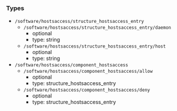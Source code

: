 ### Types

- `/software/hostsaccess/structure_hostsaccess_entry`
    - `/software/hostsaccess/structure_hostsaccess_entry/daemon`
        - optional
        - type: string
    - `/software/hostsaccess/structure_hostsaccess_entry/host`
        - optional
        - type: string
- `/software/hostsaccess/component_hostsaccess`
    - `/software/hostsaccess/component_hostsaccess/allow`
        - optional
        - type: structure_hostsaccess_entry
    - `/software/hostsaccess/component_hostsaccess/deny`
        - optional
        - type: structure_hostsaccess_entry

